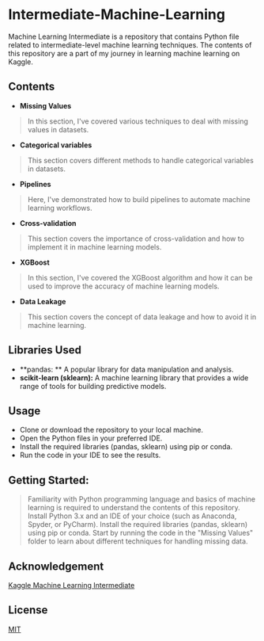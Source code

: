 # Intermediate-Machine-Learning
Machine Learning Intermediate is a repository that contains Python file related to intermediate-level machine learning techniques. The contents of this repository are a part of my journey in learning machine learning on Kaggle.

## Contents
* **Missing Values** 
> In this section, I've covered various techniques to deal with missing values in datasets.
* **Categorical variables**
> This section covers different methods to handle categorical variables in datasets.
* **Pipelines**
> Here, I've demonstrated how to build pipelines to automate machine learning workflows.
* **Cross-validation** 
> This section covers the importance of cross-validation and how to implement it in machine learning models.
* **XGBoost**
> In this section, I've covered the XGBoost algorithm and how it can be used to improve the accuracy of machine learning models.
* **Data Leakage**
> This section covers the concept of data leakage and how to avoid it in machine learning.

## Libraries Used

* **pandas: ** A popular library for data manipulation and analysis.
* **scikit-learn (sklearn):** A machine learning library that provides a wide range of tools for building predictive models.
## Usage

* Clone or download the repository to your local machine.
* Open the Python files in your preferred IDE.
* Install the required libraries (pandas, sklearn) using pip or conda.
* Run the code in your IDE to see the results.

## Getting Started:

> Familiarity with Python programming language and basics of machine learning is required to understand the contents of this repository.
Install Python 3.x and an IDE of your choice (such as Anaconda, Spyder, or PyCharm).
Install the required libraries (pandas, sklearn) using pip or conda.
Start by running the code in the "Missing Values" folder to learn about different techniques for handling missing data.

## Acknowledgement
[Kaggle Machine Learning Intermediate](https://www.kaggle.com/learn/intermediate-machine-learning)

## License
[MIT](https://github.com/git/git-scm.com/blob/main/MIT-LICENSE.txt)
